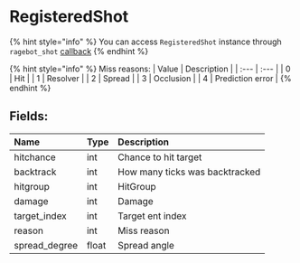 # RegisteredShot

{% hint style="info" %}
You can access `RegisteredShot` instance through `ragebot_shot` [callback](../../other/callbacks.md)
{% endhint %}

{% hint style="info" %}
Miss reasons:
| Value | Description |
| :--- | :--- |
| 0 | Hit |
| 1 | Resolver |
| 2 | Spread |
| 3 | Occlusion |
| 4 | Prediction error |
{% endhint %}

## Fields:

| Name          | Type  | Description                    |
| :------------ | :---- | :----------------------------- |
| hitchance     | int   | Chance to hit target           |
| backtrack     | int   | How many ticks was backtracked |
| hitgroup      | int   | HitGroup                       |
| damage        | int   | Damage                         |
| target_index  | int   | Target ent index               |
| reason        | int   | Miss reason                    |
| spread_degree | float | Spread angle                   |
